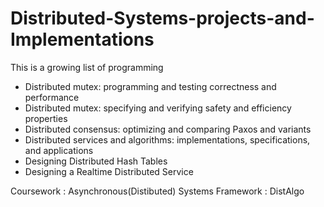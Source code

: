 # Distributed-Systems-projects-and-Implementations

This is a growing list of programming
  - Distributed mutex: programming and testing correctness and performance
  - Distributed mutex: specifying and verifying safety and efficiency properties
  - Distributed consensus: optimizing and comparing Paxos and variants
  - Distributed services and algorithms: implementations, specifications, and applications
  - Designing Distributed Hash Tables
  - Designing a Realtime Distributed Service
  
Coursework : Asynchronous(Distibuted) Systems
Framework : DistAlgo
